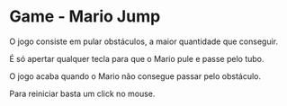 # Game - Mario Jump 

<p>O jogo consiste em pular obstáculos, a maior quantidade que conseguir.</p>
<p>É só apertar qualquer tecla para que o Mario pule e passe pelo tubo.</p>
<p>O jogo acaba quando o Mario não consegue passar pelo obstáculo.</p> 
<p>Para reiniciar basta um click no mouse.</p>
